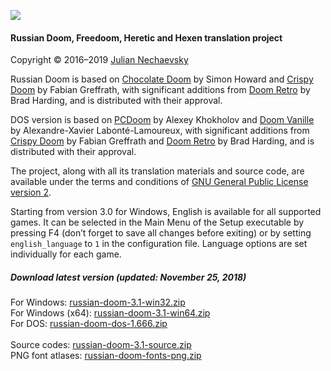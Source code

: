 ![](http://jnechaevsky.users.sourceforge.net/projects/rusdoom/files/russian_doom_git.png)

#### Russian Doom, Freedoom, Heretic and Hexen translation project 

Copyright &copy; 2016&ndash;2019 [Julian Nechaevsky](http://jnechaevsky.users.sourceforge.net/author.html)

Russian Doom is based on [Chocolate Doom](https://www.chocolate-doom.org) by Simon Howard and [Crispy Doom](http://fabiangreffrath.github.io/crispy-doom) by Fabian Greffrath, with significant additions from [Doom Retro](http://doomretro.com) by Brad Harding, and is distributed with their approval.

DOS version is based on [PCDoom](https://github.com/nukeykt/PCDoom-v2) by Alexey Khokholov and [Doom Vanille](https://github.com/AXDOOMER/doom-vanille) by Alexandre-Xavier Labonté-Lamoureux, with significant additions from [Crispy Doom](http://fabiangreffrath.github.io/crispy-doom) by Fabian Greffrath and [Doom Retro](http://doomretro.com) by Brad Harding, and is distributed with their approval. 

The project, along with all its translation materials and source code, are available under the terms and conditions of [GNU General Public License version 2](https://github.com/JNechaevsky/russian-doom/blob/master/LICENSE.txt).

Starting from version 3.0 for Windows, English is available for all supported games. It can be selected in the Main Menu of the Setup executable by pressing F4 (don’t forget to save all changes before exiting) or by setting `english_language` to `1` in the configuration file. Language options are set individually for each game.

##### Download latest version (updated: November 25, 2018)

For Windows: [russian-doom-3.1-win32.zip](https://sourceforge.net/projects/jnechaevsky/files/Russian%20Doom/3.1/russian-doom-3.1-win32.zip/download)<br />
For Windows (x64): [russian-doom-3.1-win64.zip](https://sourceforge.net/projects/jnechaevsky/files/Russian%20Doom/3.1/russian-doom-3.1-win64.zip/download)<br />
For DOS: [russian-doom-dos-1.666.zip](https://sourceforge.net/projects/jnechaevsky/files/Russian%20Doom%20for%20DOS/1.666/russian-doom-dos-1.666.zip/download)<br /><br />
Source codes: [russian-doom-3.1-source.zip](https://sourceforge.net/projects/jnechaevsky/files/Russian%20Doom/3.1/russian-doom-3.1-source.zip/download)<br />
PNG font atlases: [russian-doom-fonts-png.zip](https://sourceforge.net/projects/jnechaevsky/files/PNG%20Fonts/russian-doom-fonts-png.zip/download)
